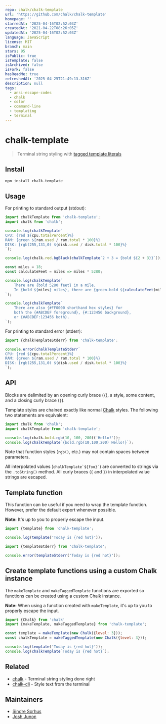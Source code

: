 ```yaml
---
repo: chalk/chalk-template
url: 'https://github.com/chalk/chalk-template'
homepage: ''
starredAt: '2025-04-16T02:52:03Z'
createdAt: '2021-04-22T08:26:05Z'
updatedAt: '2025-04-16T02:52:03Z'
language: JavaScript
license: MIT
branch: main
stars: 95
isPublic: true
isTemplate: false
isArchived: false
isFork: false
hasReadMe: true
refreshedAt: '2025-04-25T21:49:13.316Z'
description: null
tags:
  - ansi-escape-codes
  - chalk
  - color
  - command-line
  - templating
  - terminal
---
```


# chalk-template

> Terminal string styling with [tagged template literals](https://developer.mozilla.org/en-US/docs/Web/JavaScript/Reference/Template_literals#tagged_templates)

## Install

```sh
npm install chalk-template
```

## Usage

For printing to standard output (stdout):

```js
import chalkTemplate from 'chalk-template';
import chalk from 'chalk';

console.log(chalkTemplate`
CPU: {red ${cpu.totalPercent}%}
RAM: {green ${ram.used / ram.total * 100}%}
DISK: {rgb(255,131,0) ${disk.used / disk.total * 100}%}
`);

console.log(chalk.red.bgBlack(chalkTemplate`2 + 3 = {bold ${2 + 3}}`));

const miles = 18;
const calculateFeet = miles => miles * 5280;

console.log(chalkTemplate`
	There are {bold 5280 feet} in a mile.
	In {bold ${miles} miles}, there are {green.bold ${calculateFeet(miles)} feet}.
`);

console.log(chalkTemplate`
	There are also {#FF0000 shorthand hex styles} for
	both the {#ABCDEF foreground}, {#:123456 background},
	or {#ABCDEF:123456 both}.
`);
```

For printing to standard error (stderr):

```js
import {chalkTemplateStderr} from 'chalk-template';

console.error(chalkTemplateStderr`
CPU: {red ${cpu.totalPercent}%}
RAM: {green ${ram.used / ram.total * 100}%}
DISK: {rgb(255,131,0) ${disk.used / disk.total * 100}%}
`);
```

## API

Blocks are delimited by an opening curly brace (`{`), a style, some content, and a closing curly brace (`}`).

Template styles are chained exactly like normal [Chalk](https://github.com/chalk/chalk) styles. The following two statements are equivalent:

```js
import chalk from 'chalk';
import chalkTemplate from 'chalk-template';

console.log(chalk.bold.rgb(10, 100, 200)('Hello!'));
console.log(chalkTemplate`{bold.rgb(10,100,200) Hello!}`);
```

Note that function styles (`rgb()`, etc.) may not contain spaces between parameters.

All interpolated values (`` chalkTemplate`${foo}` ``) are converted to strings via the `.toString()` method. All curly braces (`{` and `}`) in interpolated value strings are escaped.

## Template function

This function can be useful if you need to wrap the template function. However, prefer the default export whenever possible.

**Note:** It's up to you to properly escape the input.

```js
import {template} from 'chalk-template';

console.log(template('Today is {red hot}'));
```

```js
import {templateStderr} from 'chalk-template';

console.error(templateStderr('Today is {red hot}'));
```

## Create template functions using a custom Chalk instance

The `makeTemplate` and `makeTaggedTemplate` functions are exported so functions can be created using a custom Chalk instance.

**Note:** When using a function created with `makeTemplate`, it's up to you to properly escape the input.

```js
import {Chalk} from 'chalk'
import {makeTemplate, makeTaggedTemplate} from 'chalk-template';

const template = makeTemplate(new Chalk({level: 3}));
const chalkTemplate = makeTaggedTemplate(new Chalk({level: 3}));

console.log(template('Today is {red hot}'));
console.log(chalkTemplate`Today is {red hot}`);
```

## Related

- [chalk](https://github.com/chalk/chalk) - Terminal string styling done right
- [chalk-cli](https://github.com/chalk/chalk-cli) - Style text from the terminal

## Maintainers

- [Sindre Sorhus](https://github.com/sindresorhus)
- [Josh Junon](https://github.com/qix-)
